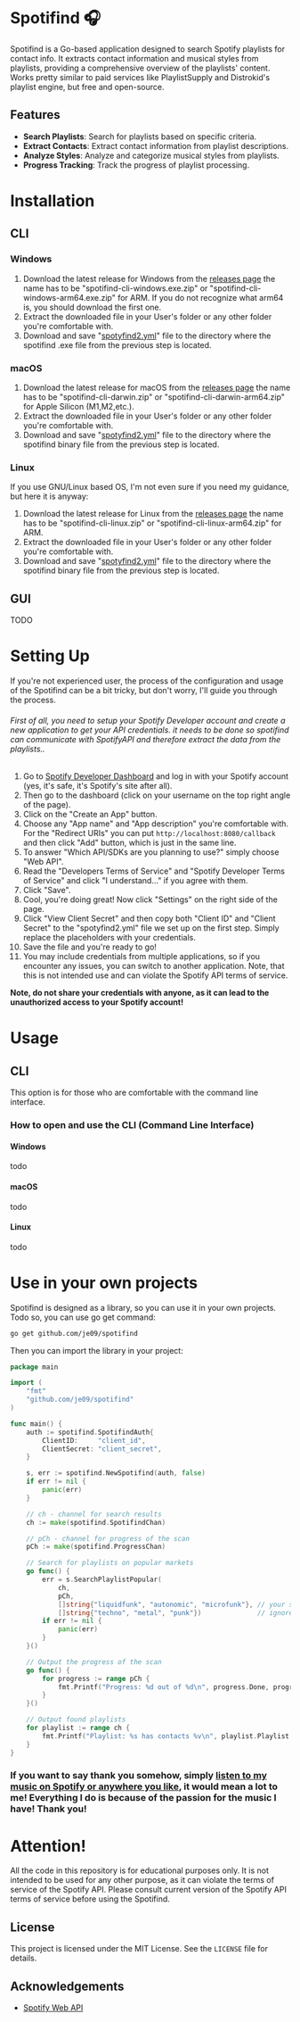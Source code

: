 # Spotifind 🎧
Spotifind is a Go-based application designed to search Spotify playlists for contact info.
It extracts contact information and musical styles from playlists, providing a comprehensive overview of the playlists' content.
Works pretty similar to paid services like PlaylistSupply and Distrokid's playlist engine, but free and open-source.

## Features
- **Search Playlists**: Search for playlists based on specific criteria.
- **Extract Contacts**: Extract contact information from playlist descriptions.
- **Analyze Styles**: Analyze and categorize musical styles from playlists.
- **Progress Tracking**: Track the progress of playlist processing.

# Installation
## CLI
### Windows
1. Download the latest release for Windows from the [releases page](https://github.com/je09/spotifind-app/releases) the name has to be "spotifind-cli-windows.exe.zip" or "spotifind-cli-windows-arm64.exe.zip" for ARM. If you do not recognize what arm64 is, you should download the first one.
2. Extract the downloaded file in your User's folder or any other folder you're comfortable with.
3. Download and save "[spotyfind2.yml](https://github.com/je09/spotifind)" file to the directory where the spotifind .exe file from the previous step is located.

### macOS
1. Download the latest release for macOS from the [releases page](https://github.com/je09/spotifind-app/releases) the name has to be "spotifind-cli-darwin.zip" or "spotifind-cli-darwin-arm64.zip" for Apple Silicon (M1,M2,etc.).
2. Extract the downloaded file in your User's folder or any other folder you're comfortable with.
3. Download and save "[spotyfind2.yml](https://github.com/je09/spotifind)" file to the directory where the spotifind binary file from the previous step is located.

### Linux
If you use GNU/Linux based OS, I'm not even sure if you need my guidance, but here it is anyway:
1. Download the latest release for Linux from the [releases page](https://github.com/je09/spotifind-app/releases) the name has to be "spotifind-cli-linux.zip" or "spotifind-cli-linux-arm64.zip" for ARM.
2. Extract the downloaded file in your User's folder or any other folder you're comfortable with.
3. Download and save "[spotyfind2.yml](https://github.com/je09/spotifind)" file to the directory where the spotifind binary file from the previous step is located.

## GUI
TODO

# Setting Up
If you're not experienced user, the process of the configuration and usage of the Spotifind can be a bit tricky, but don't worry, I'll guide you through the process.
###### First of all, you need to setup your Spotify Developer account and create a new application to get your API credentials. *it needs to be done so spotifind can communicate with SpotifyAPI and therefore extract the data from the playlists.*.
1. Go to [Spotify Developer Dashboard](https://developer.spotify.com/dashboard/applications) and log in with your Spotify account (yes, it's safe, it's Spotify's site after all).
2. Then go to the dashboard (click on your username on the top right angle of the page).
3. Click on the "Create an App" button.
4. Choose any "App name" and "App description" you're comfortable with. For the "Redirect URIs" you can put `http://localhost:8080/callback` and then click "Add" button, which is just in the same line.
5. To answer "Which API/SDKs are you planning to use?" simply choose "Web API".
6. Read the "Developers Terms of Service" and "Spotify Developer Terms of Service" and click "I understand..." if you agree with them.
7. Click "Save".
8. Cool, you're doing great! Now click "Settings" on the right side of the page.
9. Click "View Client Secret" and then copy both "Client ID" and "Client Secret" to the "spotyfind2.yml" file we set up on the first step. Simply replace the placeholders with your credentials.
10. Save the file and you're ready to go!
11. You may include credentials from multiple applications, so if you encounter any issues, you can switch to another application. Note, that this is not intended use and can violate the Spotify API terms of service.

**Note, do not share your credentials with anyone, as it can lead to the unauthorized access to your Spotify account!**

# Usage
## CLI
This option is for those who are comfortable with the command line interface.

### How to open and use the CLI (Command Line Interface)
#### Windows
todo

#### macOS
todo

#### Linux
todo


# Use in your own projects
Spotifind is designed as a library, so you can use it in your own projects.
Todo so, you can use go get command:
```bash
go get github.com/je09/spotifind
```

Then you can import the library in your project:
```go
package main

import (
	"fmt"
	"github.com/je09/spotifind"
)

func main() {
	auth := spotifind.SpotifindAuth{
		ClientID:     "client_id",
		ClientSecret: "client_secret",
	}

	s, err := spotifind.NewSpotifind(auth, false)
	if err != nil {
		panic(err)
	}

	// ch - channel for search results
	ch := make(spotifind.SpotifindChan)

	// pCh - channel for progress of the scan
	pCh := make(spotifind.ProgressChan)

	// Search for playlists on popular markets
	go func() {
		err = s.SearchPlaylistPopular(
			ch,
			pCh,
			[]string{"liquidfunk", "autonomic", "microfunk"}, // your search queries, just like the ones you'd type in the Spotify search bar
			[]string{"techno", "metal", "punk"})              // ignore these strings in description and name of the playlist
		if err != nil {
			panic(err)
		}
	}()

	// Output the progress of the scan
	go func() {
		for progress := range pCh {
			fmt.Printf("Progress: %d out of %d\n", progress.Done, progress.Total)
		}
	}()

	// Output found playlists
	for playlist := range ch {
		fmt.Printf("Playlist: %s has contacts %v\n", playlist.Playlist.Name, playlist.Playlist.Contacts)
	}
}
```

### If you want to say thank you somehow, simply [listen to my music on Spotify or anywhere you like](https://syglit.xyz), it would mean a lot to me! Everything I do is because of the passion for the music I have! Thank you!

# Attention!
All the code in this repository is for educational purposes only.
It is not intended to be used for any other purpose, as it can violate the terms of service of the Spotify API.
Please consult current version of the Spotify API terms of service before using the Spotifind.

## License

This project is licensed under the MIT License. See the `LICENSE` file for details.

## Acknowledgements

- [Spotify Web API](https://developer.spotify.com/documentation/web-api/)
